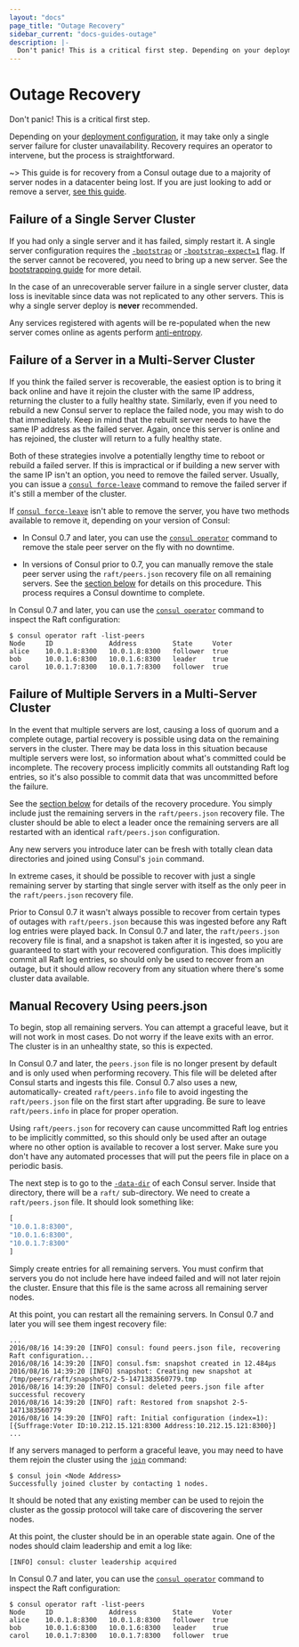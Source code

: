 ```yaml
---
layout: "docs"
page_title: "Outage Recovery"
sidebar_current: "docs-guides-outage"
description: |-
  Don't panic! This is a critical first step. Depending on your deployment configuration, it may take only a single server failure for cluster unavailability. Recovery requires an operator to intervene, but recovery is straightforward.
---
```


# Outage Recovery

Don't panic! This is a critical first step.

Depending on your
[deployment configuration](/docs/internals/consensus.html#deployment_table), it
may take only a single server failure for cluster unavailability. Recovery
requires an operator to intervene, but the process is straightforward.

~> This guide is for recovery from a Consul outage due to a majority
of server nodes in a datacenter being lost. If you are just looking to
add or remove a server, [see this guide](/docs/guides/servers.html).

## Failure of a Single Server Cluster

If you had only a single server and it has failed, simply restart it. A
single server configuration requires the
[`-bootstrap`](/docs/agent/options.html#_bootstrap) or
[`-bootstrap-expect=1`](/docs/agent/options.html#_bootstrap_expect)
flag. If the server cannot be recovered, you need to bring up a new
server. See the [bootstrapping guide](/docs/guides/bootstrapping.html)
for more detail.

In the case of an unrecoverable server failure in a single server cluster, data
loss is inevitable since data was not replicated to any other servers. This is
why a single server deploy is **never** recommended.

Any services registered with agents will be re-populated when the new server
comes online as agents perform [anti-entropy](/docs/internals/anti-entropy.html).

## Failure of a Server in a Multi-Server Cluster

If you think the failed server is recoverable, the easiest option is to bring
it back online and have it rejoin the cluster with the same IP address, returning
the cluster to a fully healthy state. Similarly, even if you need to rebuild a
new Consul server to replace the failed node, you may wish to do that immediately.
Keep in mind that the rebuilt server needs to have the same IP address as the failed
server. Again, once this server is online and has rejoined, the cluster will return
to a fully healthy state.

Both of these strategies involve a potentially lengthy time to reboot or rebuild
a failed server. If this is impractical or if building a new server with the same
IP isn't an option, you need to remove the failed server. Usually, you can issue
a [`consul force-leave`](/docs/commands/force-leave.html) command to remove the failed
server if it's still a member of the cluster.

If [`consul force-leave`](/docs/commands/force-leave.html) isn't able to remove the
server, you have two methods available to remove it, depending on your version of Consul:

* In Consul 0.7 and later, you can use the [`consul operator`](/docs/commands/operator.html#raft-remove-peer) command to remove the stale peer server on the fly with no downtime.

* In versions of Consul prior to 0.7, you can manually remove the stale peer
server using the `raft/peers.json` recovery file on all remaining servers. See
the [section below](#peers.json) for details on this procedure. This process
requires a Consul downtime to complete.

In Consul 0.7 and later, you can use the [`consul operator`](/docs/commands/operator.html#raft-list-peers)
command to inspect the Raft configuration:

```
$ consul operator raft -list-peers
Node     ID              Address         State     Voter
alice    10.0.1.8:8300   10.0.1.8:8300   follower  true
bob      10.0.1.6:8300   10.0.1.6:8300   leader    true
carol    10.0.1.7:8300   10.0.1.7:8300   follower  true
```

## Failure of Multiple Servers in a Multi-Server Cluster

In the event that multiple servers are lost, causing a loss of quorum and a
complete outage, partial recovery is possible using data on the remaining
servers in the cluster. There may be data loss in this situation because multiple
servers were lost, so information about what's committed could be incomplete.
The recovery process implicitly commits all outstanding Raft log entries, so
it's also possible to commit data that was uncommitted before the failure.

See the [section below](#peers.json) for details of the recovery procedure. You
simply include just the remaining servers in the `raft/peers.json` recovery file.
The cluster should be able to elect a leader once the remaining servers are all
restarted with an identical `raft/peers.json` configuration.

Any new servers you introduce later can be fresh with totally clean data directories
and joined using Consul's `join` command.

In extreme cases, it should be possible to recover with just a single remaining
server by starting that single server with itself as the only peer in the
`raft/peers.json` recovery file.

Prior to Consul 0.7 it wasn't always possible to recover from certain
types of outages with `raft/peers.json` because this was ingested before any Raft
log entries were played back. In Consul 0.7 and later, the `raft/peers.json`
recovery file is final, and a snapshot is taken after it is ingested, so you are
guaranteed to start with your recovered configuration. This does implicitly commit
all Raft log entries, so should only be used to recover from an outage, but it
should allow recovery from any situation where there's some cluster data available.

<a name="peers.json"></a>
## Manual Recovery Using peers.json

To begin, stop all remaining servers. You can attempt a graceful leave,
but it will not work in most cases. Do not worry if the leave exits with an
error. The cluster is in an unhealthy state, so this is expected.

In Consul 0.7 and later, the `peers.json` file is no longer present
by default and is only used when performing recovery. This file will be deleted
after Consul starts and ingests this file. Consul 0.7 also uses a new, automatically-
created `raft/peers.info` file to avoid ingesting the `raft/peers.json` file on the
first start after upgrading. Be sure to leave `raft/peers.info` in place for proper
operation.

Using `raft/peers.json` for recovery can cause uncommitted Raft log entries to be
implicitly committed, so this should only be used after an outage where no
other option is available to recover a lost server. Make sure you don't have
any automated processes that will put the peers file in place on a
periodic basis.

The next step is to go to the [`-data-dir`](/docs/agent/options.html#_data_dir)
of each Consul server. Inside that directory, there will be a `raft/`
sub-directory. We need to create a `raft/peers.json` file. It should look
something like:

```javascript
[
"10.0.1.8:8300",
"10.0.1.6:8300",
"10.0.1.7:8300"
]
```

Simply create entries for all remaining servers. You must confirm
that servers you do not include here have indeed failed and will not later
rejoin the cluster. Ensure that this file is the same across all remaining
server nodes.

At this point, you can restart all the remaining servers. In Consul 0.7 and
later you will see them ingest recovery file:

```text
...
2016/08/16 14:39:20 [INFO] consul: found peers.json file, recovering Raft configuration...
2016/08/16 14:39:20 [INFO] consul.fsm: snapshot created in 12.484µs
2016/08/16 14:39:20 [INFO] snapshot: Creating new snapshot at /tmp/peers/raft/snapshots/2-5-1471383560779.tmp
2016/08/16 14:39:20 [INFO] consul: deleted peers.json file after successful recovery
2016/08/16 14:39:20 [INFO] raft: Restored from snapshot 2-5-1471383560779
2016/08/16 14:39:20 [INFO] raft: Initial configuration (index=1): [{Suffrage:Voter ID:10.212.15.121:8300 Address:10.212.15.121:8300}]
...
```

If any servers managed to perform a graceful leave, you may need to have them
rejoin the cluster using the [`join`](/docs/commands/join.html) command:

```text
$ consul join <Node Address>
Successfully joined cluster by contacting 1 nodes.
```

It should be noted that any existing member can be used to rejoin the cluster
as the gossip protocol will take care of discovering the server nodes.

At this point, the cluster should be in an operable state again. One of the
nodes should claim leadership and emit a log like:

```text
[INFO] consul: cluster leadership acquired
```

In Consul 0.7 and later, you can use the [`consul operator`](/docs/commands/operator.html#raft-list-peers)
command to inspect the Raft configuration:

```
$ consul operator raft -list-peers
Node     ID              Address         State     Voter
alice    10.0.1.8:8300   10.0.1.8:8300   follower  true
bob      10.0.1.6:8300   10.0.1.6:8300   leader    true
carol    10.0.1.7:8300   10.0.1.7:8300   follower  true
```
